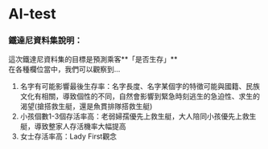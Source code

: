 # AI-test

### 鐵達尼資料集說明：<br>
這次鐵達尼資料集的目標是預測乘客**「是否生存」**<br>
在各種欄位當中，我們可以觀察到...<br>
1. 名字有可能影響最後生存率：名字長度、名字某個字的特徵可能與國籍、民族文化有相關，導致個性的不同，自然會影響到緊急時刻逃生的急迫性、求生的渴望(搶搭救生艇，還是魚貫排隊搭救生艇)
2. 小孩個數1-3個存活率高：老弱婦孺優先上救生艇，大人陪同小孩優先上救生艇，導致整家人存活機率大幅提高
3. 女士存活率高：Lady First觀念
